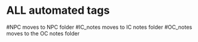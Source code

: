 # ALL automated tags

#NPC moves to NPC folder
#IC_notes  moves to IC notes folder
#OC_notes moves to the OC notes folder
